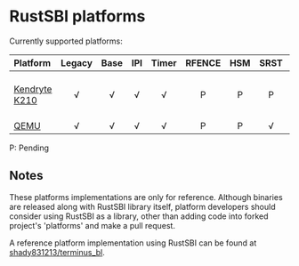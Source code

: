 # RustSBI platforms

Currently supported platforms:

| Platform | Legacy | Base | IPI | Timer | RFENCE | HSM | SRST | Note |
|:---------|:------:|:----:|:---:|:-----:|:------:|:---:|:----:|:-----|
| [Kendryte K210](./k210) | √ | √ | √ | √ | P | P | P | Privileged spec version: 1.9.1 |
| [QEMU](./qemu)          | √ | √ | √ | √ | P | P | √ | - |

P: Pending

## Notes

These platforms implementations are only for reference.
Although binaries are released along with RustSBI library itself,
platform developers should consider using RustSBI as a library,
other than adding code into forked project's 'platforms' and make a pull request.

A reference platform implementation using RustSBI can be found at [shady831213/terminus_bl](https://github.com/shady831213/terminus_bl).
